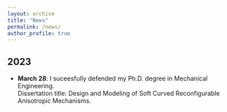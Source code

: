 ```yaml
---
layout: archive
title: "News"
permalink: /news/
author_profile: true
---
```

## 2023
* **March 28**: I suceesfully defended my Ph.D. degree in Mechanical Engineering.\
Dissertation title: Design and Modeling of Soft Curved Reconfigurable Anisotropic Mechanisms.
